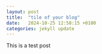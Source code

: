 ```yaml
---
layout: post
title:  "tile of your blog"
date:   2024-10-25 12:58:15 +0100
categories: jekyll update
---
```


This is a test post

